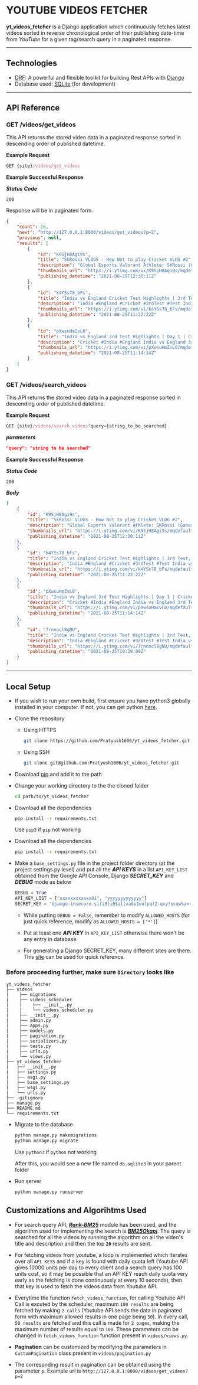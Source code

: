 # YOUTUBE VIDEOS FETCHER

**yt_videos_fetcher** is a Django application which continuously fetches latest videos sorted in reverse chronological order of their publishing date-time from *YouTube* for a given tag/search query in a paginated response.

---

## **Technologies**

* [DRF](www.django-rest-framework.org/): A powerful and flexible toolkit for building Rest APIs with [Django](https://www.djangoproject.com/)
* Database used: [SQLite](https://www.sqlite.org/index.html) (for development)

---

## **API Reference**

### **GET** /videos/get_videos

This API returns the stored video data in a paginated response sorted in descending order of published datetime.

**Example Request**

```js
GET {site}/videos/get_videos
```

**Example Successful Response**

***Status Code***

`200`

Response will be in paginated form.

```json
{
    "count": 26,
    "next": "http://127.0.0.1:8000/videos/get_videos?p=2",
    "previous": null,
    "results": [
        {
            "id": "K9SjH8Agi9s",
            "title": "SkRossi VLOGS - How Not to play Cricket VLOG #2",
            "description": "Global Esports Valorant Athlete: SKRossi (Ganesh) On this channel, I play Valorant live and sometimes other games as well. I am a part of the Indian Esports ...",
            "thumbnails_url": "https://i.ytimg.com/vi/K9SjH8Agi9s/mqdefault.jpg",
            "publishing_datetime": "2021-08-25T12:30:11Z"
        },
        {
            "id": "k4YSs78_bFs",
            "title": "India vs England Cricket Test Highlights | 3rd Test, Day 1 | Cricket Highlights 08/25/2021 P2",
            "description": "India #England #Cricket #3rdTest #Test India vs England Cricket Test Full-Match Highlights | 3rd Test, Day 1 | Cricket Highlights 08/25/2021 England vs India ...",
            "thumbnails_url": "https://i.ytimg.com/vi/k4YSs78_bFs/mqdefault.jpg",
            "publishing_datetime": "2021-08-25T11:22:22Z"
        },
        {
            "id": "pXwsuHmZvL0",
            "title": "India vs England 3rd Test Highlights | Day 1 | Cricket Highlights | IND vs ENG 08/25/2021 P2",
            "description": "Cricket #India #England India vs England 3rd Test Highlights | Day 1 | Cricket Highlights | IND vs ENG 08/25/2021 England vs India 3rd Test Highlights | Day 1 ...",
            "thumbnails_url": "https://i.ytimg.com/vi/pXwsuHmZvL0/mqdefault.jpg",
            "publishing_datetime": "2021-08-25T11:14:14Z"
        }
    ]
}
```

### **GET** /videos/search_videos

This API returns the stored video data in a paginated response sorted in descending order of published datetime.

**Example Request**

```js
GET {site}/videos/search_videos?query={string_to_be_searched}
```

***parameters***

```json
"query": "string to be searched"
```

**Example Successful Response**

***Status Code***

`200`

***Body***

```json
[
    {
        "id": "K9SjH8Agi9s",
        "title": "SkRossi VLOGS - How Not to play Cricket VLOG #2",
        "description": "Global Esports Valorant Athlete: SKRossi (Ganesh) On this channel, I play Valorant live and sometimes other games as well. I am a part of the Indian Esports ...",
        "thumbnails_url": "https://i.ytimg.com/vi/K9SjH8Agi9s/mqdefault.jpg",
        "publishing_datetime": "2021-08-25T12:30:11Z"
    },
    {
        "id": "k4YSs78_bFs",
        "title": "India vs England Cricket Test Highlights | 3rd Test, Day 1 | Cricket Highlights 08/25/2021 P2",
        "description": "India #England #Cricket #3rdTest #Test India vs England Cricket Test Full-Match Highlights | 3rd Test, Day 1 | Cricket Highlights 08/25/2021 England vs India ...",
        "thumbnails_url": "https://i.ytimg.com/vi/k4YSs78_bFs/mqdefault.jpg",
        "publishing_datetime": "2021-08-25T11:22:22Z"
    },
    {
        "id": "pXwsuHmZvL0",
        "title": "India vs England 3rd Test Highlights | Day 1 | Cricket Highlights | IND vs ENG 08/25/2021 P2",
        "description": "Cricket #India #England India vs England 3rd Test Highlights | Day 1 | Cricket Highlights | IND vs ENG 08/25/2021 England vs India 3rd Test Highlights | Day 1 ...",
        "thumbnails_url": "https://i.ytimg.com/vi/pXwsuHmZvL0/mqdefault.jpg",
        "publishing_datetime": "2021-08-25T11:14:14Z"
    },
    {
        "id": "7rnnocl8gNU",
        "title": "India vs England Cricket Test Highlights | 3rd Test, Day 1 | Cricket Highlights 08/25/2021",
        "description": "India #England #Cricket #3rdTest #Test India vs England Cricket Test Full-Match Highlights | 3rd Test, Day 1 | Cricket Highlights 08/25/2021 England vs India ...",
        "thumbnails_url": "https://i.ytimg.com/vi/7rnnocl8gNU/mqdefault.jpg",
        "publishing_datetime": "2021-08-25T10:39:09Z"
    }
]
```

---

## **Local Setup**

* If you wish to run your own build, first ensure you have python3 globally installed in your computer. If not, you can get python [here](https://www.python.org/downloads/).

* Clone the repository

  * Using HTTPS

    ```sh
    git clone https://github.com/Pratyush1606/yt_videos_fetcher.git
    ```
  
  * Using SSH

    ```sh
    git clone git@github.com:Pratyush1606/yt_videos_fetcher.git
    ```

* Download [pip](https://pip.pypa.io/en/stable/installing/) and add it to the path

* Change your working directory to the the cloned folder

    ```bash
    cd path/to/yt_videos_fetcher
    ```

* Download all the dependencies

    ```bash
    pip install -r requirements.txt
    ```

    Use `pip3` if `pip` not working

* Download all the dependencies

    ```bash
    pip install -r requirements.txt
    ```

* Make a ``base_settings.py`` file in the project folder directory (at the project settings.py level) and put all the ***API KEYS*** in a list `API_KEY_LIST` obtained from the Google API Console, Django ***SECRET_KEY*** and ***DEBUG*** mode as below

    ```python
    DEBUG = True
    API_KEY_LIST = ["xxxxxxxxxxxx91", "yyyyyyyyyyyyy"]
    SECRET_KEY = 'django-insecure-sifi0)i0$al(xa&p1uulpq)2-qxy!xcqw%a=-x$+*h**#6rrq'
    ```

  * While putting `DEBUG = False`, remember to modify `ALLOWED_HOSTS` (for just quick reference, modify as `ALLOWED_HOSTS = ['*']`)

  * Put at least one ***API KEY*** in `API_KEY_LIST` otherwise there won't be any entry in database

  * For generating a Django SECRET_KEY, many different sites are there. This [site](https://miniwebtool.com/django-secret-key-generator/) can be used for quick reference.

### Before proceeding further, make sure ```Directory``` looks like

```
yt_videos_fetcher
├── videos
|    ├── migrations
|    ├── videos_scheduler
|    |    ├── __init__.py
|    |    └── videos_scheduler.py
|    ├── __init__.py
|    ├── admin.py
|    ├── apps.py
|    ├── models.py
|    ├── pagination.py
|    ├── serializers.py
|    ├── tests.py
|    ├── urls.py
|    └── views.py
├── yt_videos_fetcher
|   ├── __init__.py
|   ├── settings.py
|   ├── asgi.py
|   ├── base_settings.py
|   ├── wsgi.py
|   └── urls.py
├── .gitignore
├── manage.py
├── README.md
└── requirements.txt
```

* Migrate to the database

    ```bash
    python manage.py makemigrations
    python manage.py migrate
    ```

    Use `python3` if `python` not working

    After this, you would see a new file named `db.sqlite3` in your parent folder

* Run server

    ```sh
    python manage.py runserver
    ```

## **Customizations and Algorihtms Used**

* For search query API, [***Rank-BM25***](https://pypi.org/project/rank-bm25/) module has been used, and the algorithm used for implementing the search is [***BM25Okapi***](https://en.wikipedia.org/wiki/Okapi_BM25). The query is searched for all the videos by running the algorithm on all the video's title and description and then the top **`20`** results are sent.

* For fetching videos from youtube, a loop is implemented which iterates over all `API KEYS` and if a key is found with daily quota left (Youtube API gives 10000 units per day to every client and a search query has 100 units cost, so it may be possible that an API KEY reach daily quota very early as the fetching is done continuously at every 10 seconds), then that key is used to fetch the videos data from Youtube API.

* Everytime the function `fetch_videos_function`, for calling Youtube API Call is excuted by the scheduler, maximum `100 results` are being fetched by making `2 calls` (Youtube API sends the data in paginated form with maximum allowed results in one page being `50`). In every call, `50 results` are fetched and this call is made for `2 pages`, making the maximum number of results equal to `100`. These parameters can be changed in `fetch_videos_function` function present in `videos/views.py`.

* **Pagination** can be customized by modifying the parameters in `CustomPagination` class present in `videos/pagination.py`

* The correspnding result in pagination can be obtained using the parameter `p`.
Example url is `http://127.0.0.1:8000/videos/get_videos?p=2`
